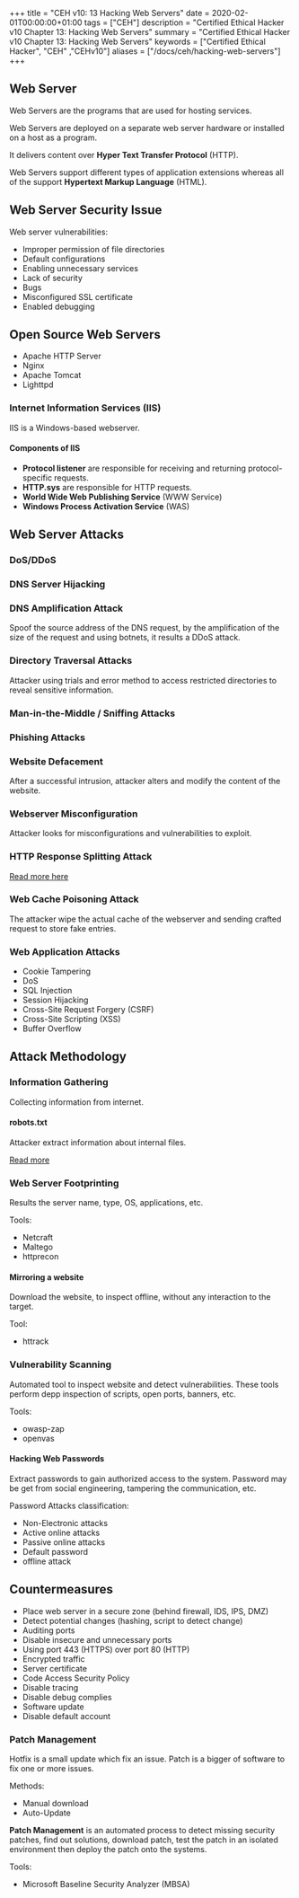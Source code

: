 +++
title = "CEH v10: 13 Hacking Web Servers"
date = 2020-02-01T00:00:00+01:00
tags = ["CEH"]
description = "Certified Ethical Hacker v10 Chapter 13: Hacking Web Servers"
summary = "Certified Ethical Hacker v10 Chapter 13: Hacking Web Servers"
keywords = ["Certified Ethical Hacker", "CEH" ,"CEHv10"]
aliases = ["/docs/ceh/hacking-web-servers"]
+++

## Web Server

Web Servers are the programs that are used for hosting services.

Web Servers are deployed on a separate web server hardware or installed on a host as a program.

It delivers content over **Hyper Text Transfer Protocol** (HTTP).

Web Servers support different types of application extensions whereas all of the support **Hypertext Markup Language** (HTML).

## Web Server Security Issue

Web server vulnerabilities:

- Improper permission of file directories
- Default configurations
- Enabling unnecessary services
- Lack of security
- Bugs
- Misconfigured SSL certificate
- Enabled debugging

## Open Source Web Servers

- Apache HTTP Server
- Nginx
- Apache Tomcat
- Lighttpd

### Internet Information Services (IIS)

IIS is a Windows-based webserver.

#### Components of IIS

- **Protocol listener** are responsible for receiving and returning protocol-specific requests.
- **HTTP.sys** are responsible for HTTP requests.
- **World Wide Web Publishing Service** (WWW Service)
- **Windows Process Activation Service** (WAS)

## Web Server Attacks

### DoS/DDoS

### DNS Server Hijacking

### DNS Amplification Attack

Spoof the source address of the DNS request, by the amplification of the size of the request and using 
botnets, it results a DDoS attack.

### Directory Traversal Attacks

Attacker using trials and error method to access restricted directories to reveal sensitive information.

### Man-in-the-Middle / Sniffing Attacks

### Phishing Attacks

### Website Defacement

After a successful intrusion, attacker alters and modify the content of the website.

### Webserver Misconfiguration

Attacker looks for misconfigurations and vulnerabilities to exploit.

### HTTP Response Splitting Attack

[Read more here](http://projects.webappsec.org/w/page/13246931/HTTP%20Response%20Splitting)

### Web Cache Poisoning Attack

The attacker wipe the actual cache of the webserver and sending crafted request to store fake entries.

### Web Application Attacks

- Cookie Tampering 
- DoS
- SQL Injection
- Session Hijacking
- Cross-Site Request Forgery (CSRF)
- Cross-Site Scripting (XSS)
- Buffer Overflow

## Attack Methodology

### Information Gathering

Collecting information from internet.

#### robots.txt

Attacker extract information about internal files.

[Read more](https://en.wikipedia.org/wiki/Robots.txt)

### Web Server Footprinting

Results the server name, type, OS, applications, etc.

Tools:

- Netcraft
- Maltego
- httprecon

#### Mirroring a website

Download the website, to inspect offline, without any interaction to the target.

Tool:

- httrack

### Vulnerability Scanning

Automated tool to inspect website and detect vulnerabilities.
These tools perform depp inspection of scripts, open ports, banners, etc.

Tools:

- owasp-zap
- openvas

#### Hacking Web Passwords

Extract passwords to gain authorized access to the system.
Password may be get from social engineering, tampering the communication, etc.

Password Attacks classification:

- Non-Electronic attacks
- Active online attacks
- Passive online attacks
- Default password
- offline attack

## Countermeasures

- Place web server in a secure zone (behind firewall, IDS, IPS, DMZ)
- Detect potential changes (hashing, script to detect change)
- Auditing ports
- Disable insecure and unnecessary ports
- Using port 443 (HTTPS) over port 80 (HTTP)
- Encrypted traffic
- Server certificate
- Code Access Security Policy
- Disable tracing
- Disable debug complies
- Software update
- Disable default account

### Patch Management

Hotfix is a small update which fix an issue.
Patch is a bigger of software to fix one or more issues.

Methods:

- Manual download
- Auto-Update

**Patch Management** is an automated process to detect missing security patches, find out solutions, download 
patch, test the patch in an isolated environment then deploy the patch onto the systems.

Tools:

- Microsoft Baseline Security Analyzer (MBSA)
